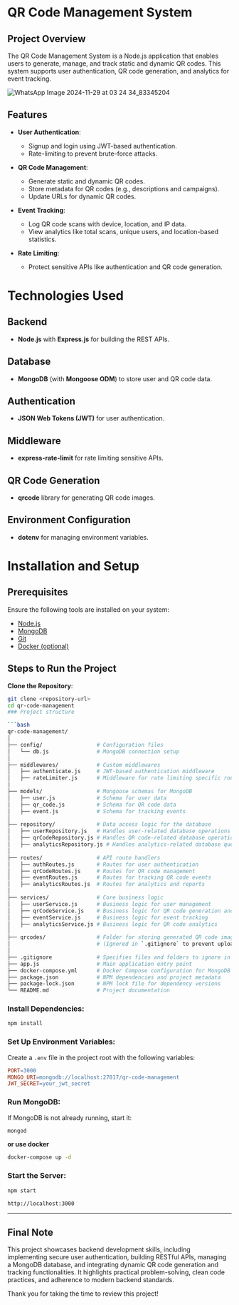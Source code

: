 # QR Code Management System

## Project Overview
The QR Code Management System is a Node.js application that enables users to generate, manage, and track static and dynamic QR codes. This system supports user authentication, QR code generation, and analytics for event tracking.

![WhatsApp Image 2024-11-29 at 03 24 34_83345204](https://github.com/user-attachments/assets/d0a1516c-1c37-4cbf-a78a-063c9d68dfec)


## Features
- **User Authentication**:
  - Signup and login using JWT-based authentication.
  - Rate-limiting to prevent brute-force attacks.

- **QR Code Management**:
  - Generate static and dynamic QR codes.
  - Store metadata for QR codes (e.g., descriptions and campaigns).
  - Update URLs for dynamic QR codes.

- **Event Tracking**:
  - Log QR code scans with device, location, and IP data.
  - View analytics like total scans, unique users, and location-based statistics.

- **Rate Limiting**:
  - Protect sensitive APIs like authentication and QR code generation.
# Technologies Used

## Backend
- **Node.js** with **Express.js** for building the REST APIs.

## Database
- **MongoDB** (with **Mongoose ODM**) to store user and QR code data.

## Authentication
- **JSON Web Tokens (JWT)** for user authentication.

## Middleware
- **express-rate-limit** for rate limiting sensitive APIs.

## QR Code Generation
- **qrcode** library for generating QR code images.

## Environment Configuration
- **dotenv** for managing environment variables.
# Installation and Setup

## Prerequisites
Ensure the following tools are installed on your system:
- [Node.js](https://nodejs.org/)
- [MongoDB](https://www.mongodb.com/)
- [Git](https://git-scm.com/)
- [Docker (optional)](https://www.docker.com/)


## Steps to Run the Project

 **Clone the Repository**:
   ```bash
   git clone <repository-url>
   cd qr-code-management
### Project structure

```bash
qr-code-management/
│
├── config/                 # Configuration files
│   └── db.js               # MongoDB connection setup
│
├── middlewares/            # Custom middlewares
│   ├── authenticate.js     # JWT-based authentication middleware
│   ├── rateLimiter.js      # Middleware for rate limiting specific routes
│
├── models/                 # Mongoose schemas for MongoDB
│   ├── user.js             # Schema for user data
│   ├── qr_code.js          # Schema for QR code data
│   ├── event.js            # Schema for tracking events
│
├── repository/             # Data access logic for the database
│   ├── userRepository.js   # Handles user-related database operations
│   ├── qrCodeRepository.js # Handles QR code-related database operations
│   ├── analyticsRepository.js # Handles analytics-related database queries
│
├── routes/                 # API route handlers
│   ├── authRoutes.js       # Routes for user authentication
│   ├── qrCodeRoutes.js     # Routes for QR code management
│   ├── eventRoutes.js      # Routes for tracking QR code events
│   ├── analyticsRoutes.js  # Routes for analytics and reports
│
├── services/               # Core business logic
│   ├── userService.js      # Business logic for user management
│   ├── qrCodeService.js    # Business logic for QR code generation and updates
│   ├── eventService.js     # Business logic for event tracking
│   ├── analyticsService.js # Business logic for QR code analytics
│
├── qrcodes/                # Folder for storing generated QR code images
│                           # (Ignored in `.gitignore` to prevent uploads to GitHub)
│
├── .gitignore              # Specifies files and folders to ignore in Git
├── app.js                  # Main application entry point
├── docker-compose.yml      # Docker Compose configuration for MongoDB
├── package.json            # NPM dependencies and project metadata
├── package-lock.json       # NPM lock file for dependency versions
└── README.md               # Project documentation
```

### Install Dependencies:

```bash
npm install
```

### Set Up Environment Variables:

Create a `.env` file in the project root with the following variables:

```makefile
PORT=3000
MONGO_URI=mongodb://localhost:27017/qr-code-management
JWT_SECRET=your_jwt_secret
```
### Run MongoDB:

If MongoDB is not already running, start it:

```bash
mongod
```

**or use docker**
``` bash
docker-compose up -d
```
### Start the Server:

```bash
npm start
```

```bash
http://localhost:3000
```
---

## Final Note
This project showcases backend development skills, including implementing secure user authentication, building RESTful APIs, managing a MongoDB database, and integrating dynamic QR code generation and tracking functionalities. It highlights practical problem-solving, clean code practices, and adherence to modern backend standards.

Thank you for taking the time to review this project!


